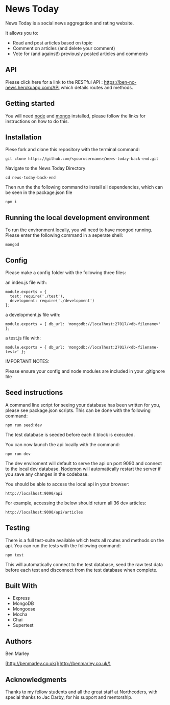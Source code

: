 # News Today

News Today is a social news aggregation and rating website.

It allows you to:

- Read and post articles based on topic
- Comment on articles (and delete your comment)
- Vote for (and against!) previously posted articles and comments

## API

Please click here for a link to the RESTful API : https://ben-nc-news.herokuapp.com/API which details routes and methods.

## Getting started

You will need [node](https://nodejs.org/en/) and [mongo](https://docs.mongodb.com/manual/installation/) installed, please follow the links for instructions on how to do this.

## Installation

Plese fork and clone this repository with the terminal command:

```
git clone https://github.com/<yourusername>/news-today-back-end.git
```

Navigate to the News Today Directory

```
cd news-today-back-end
```

Then run the the following command to install all dependencies, which can be seen in the package.json file

```
npm i
```

## Running the local development environment

To run the environment locally, you wil need to have mongod running. Please enter the following command in a seperate shell:

```
mongod
```

## Config

Please make a config folder with the following three files:

an index.js file with:

```
module.exports = {
  test: require('./test'),
  development: require('./development')
};
```

a development.js file with:

```
module.exports = { db_url: 'mongodb://localhost:27017/<db-filename>' };
```

a test.js file with:

```
module.exports = { db_url: 'mongodb://localhost:27017/<db-filename-test>' };
```

IMPORTANT NOTES:

Please ensure your config and node modules are included in your .gitignore file

## Seed instructions

A command line script for seeing your database has been written for you, please see package.json scripts. This can be done with the following command:

```
npm run seed:dev
```

The test database is seeded before each it block is executed.

You can now launch the api locally with the command:

```
npm run dev
```

The dev enviroment will default to serve the api on port 9090 and connect to the local dev database. [Nodemon](https://nodemon.io/) will automatically restart the server if you save any changes in the codebase.

You should be able to access the local api in your browser:

```
http://localhost:9090/api
```

For example, accessing the below should return all 36 dev articles:

```
http://localhost:9090/api/articles
```

## Testing

There is a full test-suite available which tests all routes and methods on the api. You can run the tests with the following command:

```
npm test
```

This will automatically connect to the test database, seed the raw test data before each test and disconnect from the test database when complete.

## Built With

- Express
- MongoDB
- Mongoose
- Mocha
- Chai
- Supertest

## Authors

Ben Marley

[http://benmarley.co.uk/](http://benmarley.co.uk/)

## Acknowledgments

Thanks to my fellow students and all the great staff at Northcoders, with special thanks to Jac Darby, for his support and mentorship.
